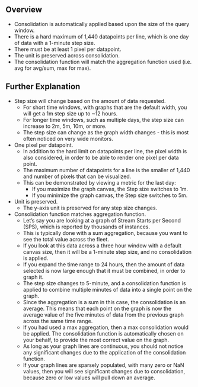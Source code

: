 ## Overview

* Consolidation is automatically applied based upon the size of the query window.
* There is a hard maximum of 1,440 datapoints per line, which is one day of data with a 1-minute step size.
* There must be at least 1 pixel per datapoint.
* The unit is preserved across consolidation.
* The consolidation function will match the aggregation function used (i.e. avg for avg/sum, max for max).

## Further Explanation

* Step size will change based on the amount of data requested.
    * For short time windows, with graphs that are the default width, you will get a 1m step size up to ~12 hours.
    * For longer time windows, such as multiple days, the step size can increase to 2m, 5m, 10m, or more.
    * The step size can change as the graph width changes - this is most often noticed on very wide monitors.
* One pixel per datapoint.
    * In addition to the hard limit on datapoints per line, the pixel width is also considered, in order to be able to
    render one pixel per data point.
    * The maximum number of datapoints for a line is the smaller of 1,440 and number of pixels that can be visualized.
    * This can be demonstrated by viewing a metric for the last day:
        * If you maximize the graph canvas, the Step size switches to 1m.
        * If you minimize the graph canvas, the Step size switches to 5m.
* Unit is preserved.
    * The y-axis unit is preserved for any step size changes.
* Consolidation function matches aggregation function.
    * Let’s say you are looking at a graph of Stream Starts per Second (SPS), which is reported by thousands of instances.
    * This is typically done with a sum aggregation, because you want to see the total value across the fleet.
    * If you look at this data across a three hour window with a default canvas size, then it will be a 1-minute step size,
    and no consolidation is applied.
    * If you expand the time range to 24 hours, then the amount of data selected is now large enough that it must be
    combined, in order to graph it.
    * The step size changes to 5-minute, and a consolidation function is applied to combine multiple minutes of data
    into a single point on the graph.
    * Since the aggregation is a sum in this case, the consolidation is an average. This means that each point on the graph
    is now the average value of the five minutes of data from the previous graph across the same time range.
    * If you had used a max aggregation, then a max consolidation would be applied. The consolidation function is automatically
    chosen on your behalf, to provide the most correct value on the graph.
    * As long as your graph lines are continuous, you should not notice any significant changes due to the application of the
    consolidation function.
    * If your graph lines are sparsely populated, with many zero or NaN values, then you will see significant changes due to
    consolidation, because zero or low values will pull down an average.
